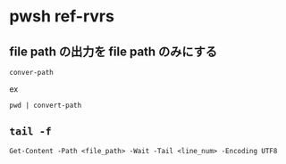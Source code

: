 
# pwsh  ref-rvrs


## file path の出力を file path のみにする

`conver-path`

ex

```
pwd | convert-path
```


## `tail -f`

```
Get-Content -Path <file_path> -Wait -Tail <line_num> -Encoding UTF8
```



